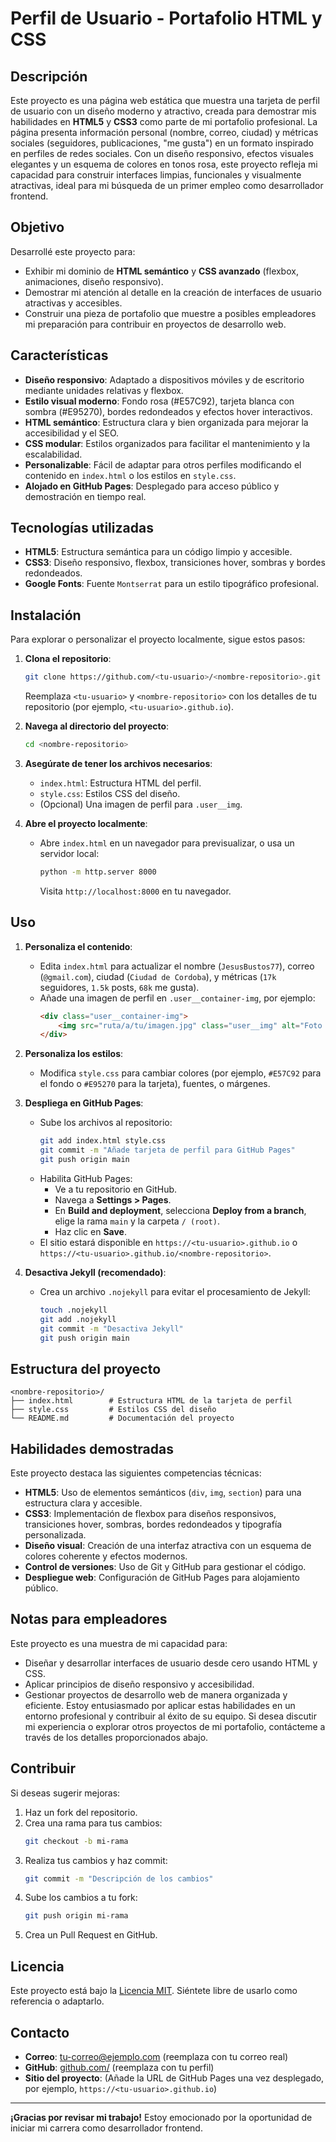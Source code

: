 # Perfil de Usuario - Portafolio HTML y CSS

## Descripción
Este proyecto es una página web estática que muestra una tarjeta de perfil de usuario con un diseño moderno y atractivo, creada para demostrar mis habilidades en **HTML5** y **CSS3** como parte de mi portafolio profesional. La página presenta información personal (nombre, correo, ciudad) y métricas sociales (seguidores, publicaciones, "me gusta") en un formato inspirado en perfiles de redes sociales. Con un diseño responsivo, efectos visuales elegantes y un esquema de colores en tonos rosa, este proyecto refleja mi capacidad para construir interfaces limpias, funcionales y visualmente atractivas, ideal para mi búsqueda de un primer empleo como desarrollador frontend.

## Objetivo
Desarrollé este proyecto para:
- Exhibir mi dominio de **HTML semántico** y **CSS avanzado** (flexbox, animaciones, diseño responsivo).
- Demostrar mi atención al detalle en la creación de interfaces de usuario atractivas y accesibles.
- Construir una pieza de portafolio que muestre a posibles empleadores mi preparación para contribuir en proyectos de desarrollo web.

## Características
- **Diseño responsivo**: Adaptado a dispositivos móviles y de escritorio mediante unidades relativas y flexbox.
- **Estilo visual moderno**: Fondo rosa (#E57C92), tarjeta blanca con sombra (#E95270), bordes redondeados y efectos hover interactivos.
- **HTML semántico**: Estructura clara y bien organizada para mejorar la accesibilidad y el SEO.
- **CSS modular**: Estilos organizados para facilitar el mantenimiento y la escalabilidad.
- **Personalizable**: Fácil de adaptar para otros perfiles modificando el contenido en `index.html` o los estilos en `style.css`.
- **Alojado en GitHub Pages**: Desplegado para acceso público y demostración en tiempo real.

## Tecnologías utilizadas
- **HTML5**: Estructura semántica para un código limpio y accesible.
- **CSS3**: Diseño responsivo, flexbox, transiciones hover, sombras y bordes redondeados.
- **Google Fonts**: Fuente `Montserrat` para un estilo tipográfico profesional.

## Instalación
Para explorar o personalizar el proyecto localmente, sigue estos pasos:

1. **Clona el repositorio**:
   ```bash
   git clone https://github.com/<tu-usuario>/<nombre-repositorio>.git
   ```
   Reemplaza `<tu-usuario>` y `<nombre-repositorio>` con los detalles de tu repositorio (por ejemplo, `<tu-usuario>.github.io`).

2. **Navega al directorio del proyecto**:
   ```bash
   cd <nombre-repositorio>
   ```

3. **Asegúrate de tener los archivos necesarios**:
   - `index.html`: Estructura HTML del perfil.
   - `style.css`: Estilos CSS del diseño.
   - (Opcional) Una imagen de perfil para `.user__img`.

4. **Abre el proyecto localmente**:
   - Abre `index.html` en un navegador para previsualizar, o usa un servidor local:
     ```bash
     python -m http.server 8000
     ```
     Visita `http://localhost:8000` en tu navegador.

## Uso
1. **Personaliza el contenido**:
   - Edita `index.html` para actualizar el nombre (`JesusBustos77`), correo (`@gmail.com`), ciudad (`Ciudad de Cordoba`), y métricas (`17k` seguidores, `1.5k` posts, `68k` me gusta).
   - Añade una imagen de perfil en `.user__container-img`, por ejemplo:
     ```html
     <div class="user__container-img">
         <img src="ruta/a/tu/imagen.jpg" class="user__img" alt="Foto de perfil">
     </div>
     ```

2. **Personaliza los estilos**:
   - Modifica `style.css` para cambiar colores (por ejemplo, `#E57C92` para el fondo o `#E95270` para la tarjeta), fuentes, o márgenes.

3. **Despliega en GitHub Pages**:
   - Sube los archivos al repositorio:
     ```bash
     git add index.html style.css
     git commit -m "Añade tarjeta de perfil para GitHub Pages"
     git push origin main
     ```
   - Habilita GitHub Pages:
     - Ve a tu repositorio en GitHub.
     - Navega a **Settings > Pages**.
     - En **Build and deployment**, selecciona **Deploy from a branch**, elige la rama `main` y la carpeta `/ (root)`.
     - Haz clic en **Save**.
   - El sitio estará disponible en `https://<tu-usuario>.github.io` o `https://<tu-usuario>.github.io/<nombre-repositorio>`.

4. **Desactiva Jekyll (recomendado)**:
   - Crea un archivo `.nojekyll` para evitar el procesamiento de Jekyll:
     ```bash
     touch .nojekyll
     git add .nojekyll
     git commit -m "Desactiva Jekyll"
     git push origin main
     ```

## Estructura del proyecto
```
<nombre-repositorio>/
├── index.html        # Estructura HTML de la tarjeta de perfil
├── style.css         # Estilos CSS del diseño
└── README.md         # Documentación del proyecto
```

## Habilidades demostradas
Este proyecto destaca las siguientes competencias técnicas:
- **HTML5**: Uso de elementos semánticos (`div`, `img`, `section`) para una estructura clara y accesible.
- **CSS3**: Implementación de flexbox para diseños responsivos, transiciones hover, sombras, bordes redondeados y tipografía personalizada.
- **Diseño visual**: Creación de una interfaz atractiva con un esquema de colores coherente y efectos modernos.
- **Control de versiones**: Uso de Git y GitHub para gestionar el código.
- **Despliegue web**: Configuración de GitHub Pages para alojamiento público.

## Notas para empleadores
Este proyecto es una muestra de mi capacidad para:
- Diseñar y desarrollar interfaces de usuario desde cero usando HTML y CSS.
- Aplicar principios de diseño responsivo y accesibilidad.
- Gestionar proyectos de desarrollo web de manera organizada y eficiente.
Estoy entusiasmado por aplicar estas habilidades en un entorno profesional y contribuir al éxito de su equipo. Si desea discutir mi experiencia o explorar otros proyectos de mi portafolio, contácteme a través de los detalles proporcionados abajo.

## Contribuir
Si deseas sugerir mejoras:
1. Haz un fork del repositorio.
2. Crea una rama para tus cambios:
   ```bash
   git checkout -b mi-rama
   ```
3. Realiza tus cambios y haz commit:
   ```bash
   git commit -m "Descripción de los cambios"
   ```
4. Sube los cambios a tu fork:
   ```bash
   git push origin mi-rama
   ```
5. Crea un Pull Request en GitHub.

## Licencia
Este proyecto está bajo la [Licencia MIT](LICENSE). Siéntete libre de usarlo como referencia o adaptarlo.

## Contacto
- **Correo**: [tu-correo@ejemplo.com](mailto:tu-correo@ejemplo.com) (reemplaza con tu correo real)
- **GitHub**: [github.com/<tu-usuario>](https://github.com/<tu-usuario>) (reemplaza con tu perfil)
- **Sitio del proyecto**: (Añade la URL de GitHub Pages una vez desplegado, por ejemplo, `https://<tu-usuario>.github.io`)

---

**¡Gracias por revisar mi trabajo!** Estoy emocionado por la oportunidad de iniciar mi carrera como desarrollador frontend.